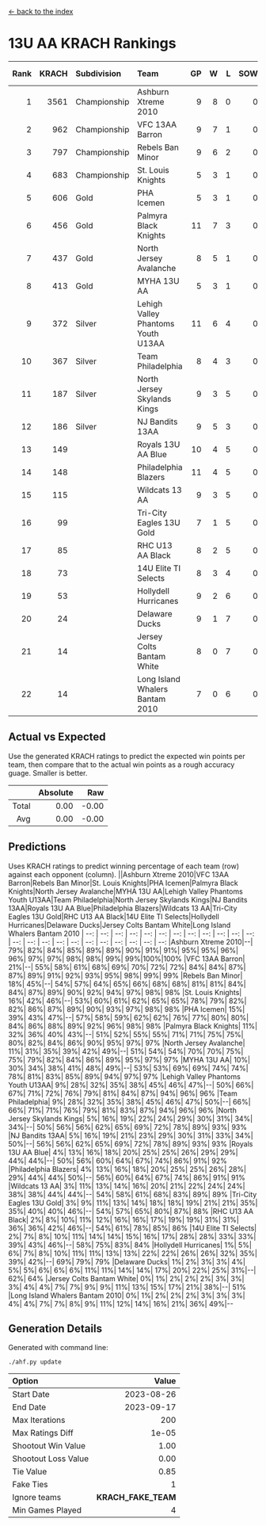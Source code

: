 [<- back to the index](readme.md)
# 13U AA KRACH Rankings
Rank|KRACH|Subdivision|Team|GP|W|L|SOW|SOL|T|SoS|Exp Wins|Win Diff
---:|---:|:---|:---|---:|---:|---:|---:|---:|---:|---:|---:|---:
1|3561|Championship|Ashburn Xtreme 2010|9|8|0|0|0|1|368|8.8|-0.0
2|962|Championship|VFC 13AA Barron|9|7|1|0|0|1|248|7.9|0.0
3|797|Championship|Rebels Ban Minor|9|6|2|0|0|1|639|6.8|-0.0
4|683|Championship|St. Louis Knights|5|3|1|0|0|1|875|3.8|-0.0
5|606|Gold|PHA Icemen|5|3|1|0|0|1|426|3.9|0.0
6|456|Gold|Palmyra Black Knights|11|7|3|0|0|1|758|7.8|-0.0
7|437|Gold|North Jersey Avalanche|8|5|1|0|0|2|235|6.7|0.0
8|413|Gold|MYHA 13U AA|5|3|1|0|0|1|270|3.9|0.0
9|372|Silver|Lehigh Valley Phantoms Youth U13AA|11|6|4|0|0|1|602|6.9|0.0
10|367|Silver|Team Philadelphia|8|4|3|0|0|1|378|4.9|0.0
11|187|Silver|North Jersey Skylands Kings|9|3|5|0|0|1|495|3.9|0.0
12|186|Silver|NJ Bandits 13AA|9|5|3|0|0|1|224|5.9|0.0
13|149||Royals 13U AA Blue|10|4|5|0|0|1|266|4.9|0.0
14|148||Philadelphia Blazers|11|4|5|0|0|2|779|5.7|0.0
15|115||Wildcats 13 AA|9|3|5|0|0|1|282|3.9|0.0
16|99||Tri-City Eagles 13U Gold|7|1|5|0|0|1|490|1.9|0.0
17|85||RHC U13 AA Black|8|2|5|0|0|1|261|2.9|0.0
18|73||14U Elite TI Selects|8|3|4|0|0|1|197|3.9|0.0
19|53||Hollydell Hurricanes|9|2|6|0|0|1|589|2.9|0.0
20|24||Delaware Ducks|9|1|7|0|0|1|195|1.9|0.0
21|14||Jersey Colts Bantam White|8|0|7|0|0|1|250|0.9|0.0
22|14||Long Island Whalers Bantam 2010|7|0|6|0|0|1|211|0.9|0.0

## Actual vs Expected
Use the generated KRACH ratings to predict the expected win points per team, then compare that to the actual win points as a rough accuracy guage. Smaller is better.

||Absolute|Raw
|---:|---:|---:
|Total|0.00|-0.00
|Avg|0.00|-0.00

## Predictions
Uses KRACH ratings to predict winning percentage of each team (row) against each opponent (column).
||Ashburn Xtreme 2010|VFC 13AA Barron|Rebels Ban Minor|St. Louis Knights|PHA Icemen|Palmyra Black Knights|North Jersey Avalanche|MYHA 13U AA|Lehigh Valley Phantoms Youth U13AA|Team Philadelphia|North Jersey Skylands Kings|NJ Bandits 13AA|Royals 13U AA Blue|Philadelphia Blazers|Wildcats 13 AA|Tri-City Eagles 13U Gold|RHC U13 AA Black|14U Elite TI Selects|Hollydell Hurricanes|Delaware Ducks|Jersey Colts Bantam White|Long Island Whalers Bantam 2010
| --: | --: | --: | --: | --: | --: | --: | --: | --: | --: | --: | --: | --: | --: | --: | --: | --: | --: | --: | --: | --: | --: | --: 
|Ashburn Xtreme 2010|--| 79%| 82%| 84%| 85%| 89%| 89%| 90%| 91%| 91%| 95%| 95%| 96%| 96%| 97%| 97%| 98%| 98%| 99%| 99%|100%|100%
|VFC 13AA Barron| 21%|--| 55%| 58%| 61%| 68%| 69%| 70%| 72%| 72%| 84%| 84%| 87%| 87%| 89%| 91%| 92%| 93%| 95%| 98%| 99%| 99%
|Rebels Ban Minor| 18%| 45%|--| 54%| 57%| 64%| 65%| 66%| 68%| 68%| 81%| 81%| 84%| 84%| 87%| 89%| 90%| 92%| 94%| 97%| 98%| 98%
|St. Louis Knights| 16%| 42%| 46%|--| 53%| 60%| 61%| 62%| 65%| 65%| 78%| 79%| 82%| 82%| 86%| 87%| 89%| 90%| 93%| 97%| 98%| 98%
|PHA Icemen| 15%| 39%| 43%| 47%|--| 57%| 58%| 59%| 62%| 62%| 76%| 77%| 80%| 80%| 84%| 86%| 88%| 89%| 92%| 96%| 98%| 98%
|Palmyra Black Knights| 11%| 32%| 36%| 40%| 43%|--| 51%| 52%| 55%| 55%| 71%| 71%| 75%| 75%| 80%| 82%| 84%| 86%| 90%| 95%| 97%| 97%
|North Jersey Avalanche| 11%| 31%| 35%| 39%| 42%| 49%|--| 51%| 54%| 54%| 70%| 70%| 75%| 75%| 79%| 82%| 84%| 86%| 89%| 95%| 97%| 97%
|MYHA 13U AA| 10%| 30%| 34%| 38%| 41%| 48%| 49%|--| 53%| 53%| 69%| 69%| 74%| 74%| 78%| 81%| 83%| 85%| 89%| 94%| 97%| 97%
|Lehigh Valley Phantoms Youth U13AA|  9%| 28%| 32%| 35%| 38%| 45%| 46%| 47%|--| 50%| 66%| 67%| 71%| 72%| 76%| 79%| 81%| 84%| 87%| 94%| 96%| 96%
|Team Philadelphia|  9%| 28%| 32%| 35%| 38%| 45%| 46%| 47%| 50%|--| 66%| 66%| 71%| 71%| 76%| 79%| 81%| 83%| 87%| 94%| 96%| 96%
|North Jersey Skylands Kings|  5%| 16%| 19%| 22%| 24%| 29%| 30%| 31%| 34%| 34%|--| 50%| 56%| 56%| 62%| 65%| 69%| 72%| 78%| 89%| 93%| 93%
|NJ Bandits 13AA|  5%| 16%| 19%| 21%| 23%| 29%| 30%| 31%| 33%| 34%| 50%|--| 56%| 56%| 62%| 65%| 69%| 72%| 78%| 89%| 93%| 93%
|Royals 13U AA Blue|  4%| 13%| 16%| 18%| 20%| 25%| 25%| 26%| 29%| 29%| 44%| 44%|--| 50%| 56%| 60%| 64%| 67%| 74%| 86%| 91%| 92%
|Philadelphia Blazers|  4%| 13%| 16%| 18%| 20%| 25%| 25%| 26%| 28%| 29%| 44%| 44%| 50%|--| 56%| 60%| 64%| 67%| 74%| 86%| 91%| 91%
|Wildcats 13 AA|  3%| 11%| 13%| 14%| 16%| 20%| 21%| 22%| 24%| 24%| 38%| 38%| 44%| 44%|--| 54%| 58%| 61%| 68%| 83%| 89%| 89%
|Tri-City Eagles 13U Gold|  3%|  9%| 11%| 13%| 14%| 18%| 18%| 19%| 21%| 21%| 35%| 35%| 40%| 40%| 46%|--| 54%| 57%| 65%| 80%| 87%| 88%
|RHC U13 AA Black|  2%|  8%| 10%| 11%| 12%| 16%| 16%| 17%| 19%| 19%| 31%| 31%| 36%| 36%| 42%| 46%|--| 54%| 61%| 78%| 85%| 86%
|14U Elite TI Selects|  2%|  7%|  8%| 10%| 11%| 14%| 14%| 15%| 16%| 17%| 28%| 28%| 33%| 33%| 39%| 43%| 46%|--| 58%| 75%| 83%| 84%
|Hollydell Hurricanes|  1%|  5%|  6%|  7%|  8%| 10%| 11%| 11%| 13%| 13%| 22%| 22%| 26%| 26%| 32%| 35%| 39%| 42%|--| 69%| 79%| 79%
|Delaware Ducks|  1%|  2%|  3%|  3%|  4%|  5%|  5%|  6%|  6%|  6%| 11%| 11%| 14%| 14%| 17%| 20%| 22%| 25%| 31%|--| 62%| 64%
|Jersey Colts Bantam White|  0%|  1%|  2%|  2%|  2%|  3%|  3%|  3%|  4%|  4%|  7%|  7%|  9%|  9%| 11%| 13%| 15%| 17%| 21%| 38%|--| 51%
|Long Island Whalers Bantam 2010|  0%|  1%|  2%|  2%|  2%|  3%|  3%|  3%|  4%|  4%|  7%|  7%|  8%|  9%| 11%| 12%| 14%| 16%| 21%| 36%| 49%|--

## Generation Details

Generated with command line:
```
./ahf.py update
```

| Option | Value |
| :----- | ----: |
| Start Date | 2023-08-26 |
| End Date | 2023-09-17 |
| Max Iterations | 200 |
| Max Ratings Diff | 1e-05 |
| Shootout Win Value | 1.00 |
| Shootout Loss Value | 0.00 |
| Tie Value | 0.85 |
| Fake Ties | 1 |
| Ignore teams | __KRACH_FAKE_TEAM__ |
| Min Games Played | 4 |

